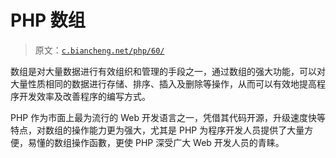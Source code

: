 # PHP 数组

> 原文：[`c.biancheng.net/php/60/`](http://c.biancheng.net/php/60/)

数组是对大量数据进行有效组织和管理的手段之一，通过数组的强大功能，可以对大量性质相同的数据进行存储、排序、插入及删除等操作，从而可以有效地提高程序开发效率及改善程序的编写方式。

PHP 作为市面上最为流行的 Web 开发语言之一，凭借其代码开源，升级速度快等特点，对数组的操作能力更为强大，尤其是 PHP 为程序开发人员提供了大量方便，易懂的数组操作函數，更使 PHP 深受广大 Web 开发人员的青睐。